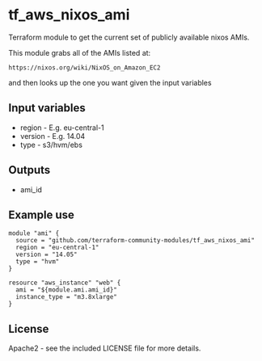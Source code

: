 tf_aws_nixos_ami
=================

Terraform module to get the current set of publicly available nixos AMIs.

This module grabs all of the AMIs listed at:

    https://nixos.org/wiki/NixOS_on_Amazon_EC2

and then looks up the one you want given the input variables

## Input variables

  * region - E.g. eu-central-1
  * version - E.g. 14.04
  * type -  s3/hvm/ebs

## Outputs

  * ami_id

## Example use

    module "ami" {
      source = "github.com/terraform-community-modules/tf_aws_nixos_ami"
      region = "eu-central-1"
      version = "14.05"
      type = "hvm"
    }

    resource "aws_instance" "web" {
      ami = "${module.ami.ami_id}"
      instance_type = "m3.8xlarge"
    }

## License

Apache2 - see the included LICENSE file for more details.

